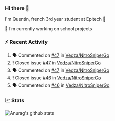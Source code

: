 ### Hi there 👋

I'm Quentin, french 3rd year student at Epitech :raised_hands: 

🔭 I’m currently working on school projects

### :zap: Recent Activity

<!--START_SECTION:activity-->
1. 🗣 Commented on [#47](https://github.com/Vedza/NitroSniperGo/issues/47) in [Vedza/NitroSniperGo](https://github.com/Vedza/NitroSniperGo)
2. ❗️ Closed issue [#47](https://github.com/Vedza/NitroSniperGo/issues/47) in [Vedza/NitroSniperGo](https://github.com/Vedza/NitroSniperGo)
3. 🗣 Commented on [#47](https://github.com/Vedza/NitroSniperGo/issues/47) in [Vedza/NitroSniperGo](https://github.com/Vedza/NitroSniperGo)
4. ❗️ Closed issue [#46](https://github.com/Vedza/NitroSniperGo/issues/46) in [Vedza/NitroSniperGo](https://github.com/Vedza/NitroSniperGo)
5. 🗣 Commented on [#46](https://github.com/Vedza/NitroSniperGo/issues/46) in [Vedza/NitroSniperGo](https://github.com/Vedza/NitroSniperGo)
<!--END_SECTION:activity-->


### 📈 Stats

![Anurag's github stats](https://github-readme-stats.vercel.app/api?username=vedza&show_icons=false&theme=dark)

